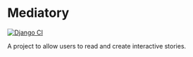 # Mediatory

[![Django CI](https://github.com/mat105/mediatory/actions/workflows/django.yml/badge.svg)](https://github.com/mat105/mediatory/actions/workflows/django.yml)

A project to allow users to read and create interactive stories.
